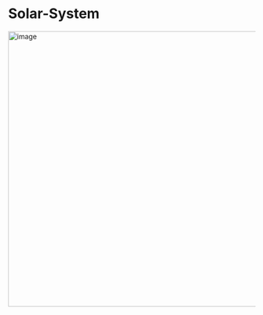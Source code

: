 ﻿# Solar-System
<img width="649" height="561" alt="image" src="https://github.com/user-attachments/assets/28c4ae21-4b7c-4038-9ba6-e9f5ae3b5533" />


